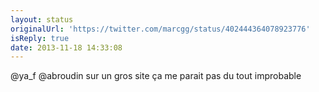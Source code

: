 ```yaml
---
layout: status
originalUrl: 'https://twitter.com/marcgg/status/402444364078923776'
isReply: true
date: 2013-11-18 14:33:08
---
```


@ya_f @abroudin sur un gros site ça me parait pas du tout improbable
